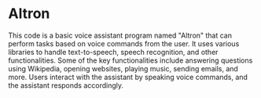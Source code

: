 # Altron
This code is a basic voice assistant program named "Altron" that can perform tasks based on voice commands from the user. 
It uses various libraries to handle text-to-speech, speech recognition, and other functionalities. Some of the key functionalities include answering questions using Wikipedia, opening websites, playing music, sending emails, and more. Users interact with the assistant by speaking voice commands, and the assistant responds accordingly.

